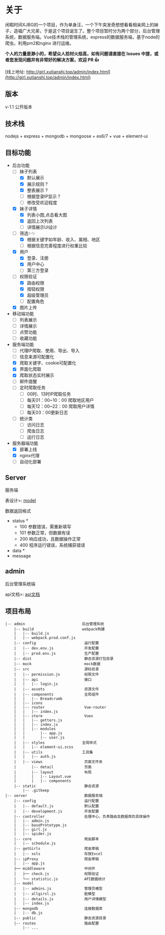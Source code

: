 # 关于

闲暇时间XJBG的一个项目，作为单身汪，一个下午突发奇想想看看相亲网上的妹子，造福广大兄弟，于是这个项目诞生了。整个项目暂时分为两个部分，后台管理系统，数据服务端。Vue技术栈的管理系统，express的数据服务端，基于node的爬虫，利用pm2和nginx 进行运维。

**个人的力量是渺小的，希望众人拾材火焰高，如有问题请直接在 Issues 中提，或者您发现问题并有非常好的解决方案，欢迎 PR 👍**

[线上地址: http://girl.xutianshi.top/admin/index.html](http://girl.xutianshi.top/admin/index.html)

## 版本

v-1.1 公开版本

## 技术栈

nodejs + express + mongodb + mongoose + es6/7 + vue + element-ui

## 目标功能

- 后台功能
  - [ ] 妹子列表
    - [x] 默认展示
    - [x] 展示规则 ?
    - [x] 整表展示 ?
    - [ ] 根据登录IP显示 ?
    - [ ] 修改受欢迎程度
  - [x] 妹子详情
    - [x] 列表小图,点击看大图
    - [x] 返回上次列表
    - [ ] 详情展示UI设计
  - [ ] 筛选✨✨
    - [x] 根据关键字如年龄、收入、属相、地区
    - [ ] 根据信息完善程度进行权重比较
  - [x] 用户
    - [x] 登录、注册
    - [x] 用户中心
    - [ ] 第三方登录
  - [ ] 权限验证
    - [x] 路由权限
    - [x] 按钮权限
    - [x] 超级管理员
    - [ ] 配置角色
  - [x] 图片上传

- 移动端功能
  - [ ] 列表展示
  - [ ] 详情展示
  - [ ] 点赞功能
  - [ ] 收藏功能

- 服务端功能
  - [ ] 代理IP爬取、使用、导出、导入
  - [ ] 信息来源可配置化
  - [x] 爬取关键字、cookie可配置化
  - [x] 界面化爬取
  - [x] 爬取状态实时展示
  - [ ] 邮件提醒
  - [ ] 定时爬取任务
    - [ ] 00时、13时IP爬取任务
    - [ ] 每天01：00~10：00 爬取地区用户
    - [ ] 每天12：00~22：00 爬取用户详情
    - [ ] 每天03：00更新日志
  - [ ] 统计类
    - [ ] 访问日志
    - [ ] 爬虫日志
    - [ ] 运行日志

- 服务器端功能
  - [x] 部署上线
  - [x] nginx代理
  - [ ] 自动化部署

## Server

服务端

表设计>: [model](./model.md)

数据返回格式
  - status *
    - 100 参数错误，需重新填写
    - 101 参数正常，但数据有误
    - 200 响应成功，且数据操作正常
    - 400 程序运行错误，系统捕获错误
  - data *
  - message

## admin
  
后台管理系统端

api文档>: [api文档](./api.md)

## 项目布局

```
|-- admin                          后台管理系统
    |-- build                      webpack构建
    |   |-- build.js
    |   |-- webpack.prod.conf.js
    |-- config                      运行配置
    |   |-- dev.env.js              开发配置
    |   |-- prod.env.js             生产配置
    |-- dist                        静态资源打包目录
    |-- mock                        mock数据
    |-- src                         源码目录
    |   |-- permission.js           权限文件
    |   |-- api                     接口
    |   |   |-- login.js
    |   |-- assets                  资源文件
    |   |-- components              全局组件
    |   |   |-- Breadcrumb
    |   |-- icons
    |   |-- router                  Vue-router
    |   |   |-- index.js
    |   |-- store                   Vuex
    |   |   |-- getters.js
    |   |   |-- index.js
    |   |   |-- modules
    |   |       |-- app.js
    |   |       |-- user.js
    |   |-- styles                 全局样式
    |   |   |-- element-ui.scss
    |   |-- utils                  工具集
    |   |   |-- auth.js
    |   |-- views                   页面文件夹
    |       |-- detail              页面
    |       |-- layout              布局
    |       |   |-- Layout.vue
    |       |   |-- components
    |-- static                      静态资源
        |-- .gitkeep
|-- server                          数据服务端
    |-- config                      运行配置
    |   |-- default.js              默认配置
    |   |-- development.js          开发配置
    |-- controller                  处理中心，负责路由及数据库的具体操作
    |   |-- admin.js
    |   |-- basePrototype.js
    |   |-- girl.js
    |   |-- spider.js
    |-- core                        爬虫脚本
    |   |-- schedule.js
    |-- getGirls                    爬虫草稿
    |   |-- xsls                    存放Excel
    |-- ipProxy                     爬虫草稿
    |   |-- app.js
    ├── middleware                  中间件
    │   ├── check.js                权限验证
    │   └── statistic.js            API数据统计
    |-- model
    |   |-- admins.js               管理员模型
    |   |-- allgirsl.js             脏模型
    |   |-- details.js              用户详情模型
    |   |-- index.js
    |-- mongodb                     连接数据库
    |   |-- db.js
    |-- public                      静态资源目录
    |-- routes                      路由配置
        |-- ...
```
